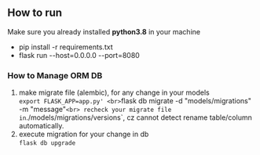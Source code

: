 ## How to run
Make sure you already installed **python3.8** in your machine
- pip install -r requirements.txt
- flask run --host=0.0.0.0 --port=8080

### How to Manage ORM DB 
1. make migrate file (alembic), for any change in your models
    <br>`export FLASK_APP=app.py'
    <br>`flask db migrate -d "models/migrations" -m "message"`
    <br> recheck your migrate file in `./models/migrations/versions`, cz cannot detect rename table/column automatically.
2. execute migration for your change in db
    <br>`flask db upgrade`